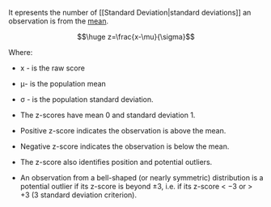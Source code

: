 It epresents the number of [[Standard Deviation|standard deviations]] an observation is from the [mean](Mean.md).

$$\huge z=\frac{x-\mu}{\sigma}$$

Where: 
- x - is the raw score 
- μ-  is the population mean 
- σ - is the population standard deviation.

- The z-scores have mean 0 and standard deviation 1. 
- Positive z-score indicates the observation is above the mean. 
- Negative z-score indicates the observation is below the mean.
- The z-score also identifies position and potential outliers. 
- An observation from a bell-shaped (or nearly symmetric) distribution is a potential outlier if its z-score is beyond ±3, i.e. if its z-score < −3 or > +3 (3 standard deviation criterion).